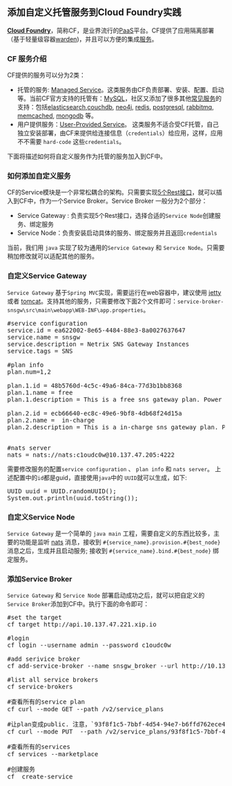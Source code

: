 ## 添加自定义托管服务到Cloud Foundry实践 #

**[Cloud Foundry](https://github.com/cloudfoundry)**，简称CF，是业界流行的[PaaS](http://en.wikipedia.org/wiki/Platform_as_a_service)平台。CF提供了应用隔离部署（基于轻量级容器[warden](http://docs.cloudfoundry.org/concepts/architecture/warden.html))，并且可以方便的集成[服务](http://docs.cloudfoundry.org/devguide/services/)。

### CF 服务介绍 ###

CF提供的服务可以分为2类：

 - 托管的服务: [Managed Service](http://docs.cloudfoundry.org/devguide/services/#managed-services)。这类服务由CF负责部署、安装、配置、启动等。当前CF官方支持的托管有：[MySQL](https://github.com/cloudfoundry/cf-services-release)，社区又添加了很多其他[常见服务](https://github.com/cloudfoundry-community/cf-services-contrib-release)的支持：包括[elasticsearch](www.elasticsearch.org/),[couchdb](http://couchdb.apache.org/), [neo4j](www.neo4j.org), [redis](http://redis.io/), [postgresql](www.postgresql.org/), [rabbitmq](https://www.rabbitmq.com/‎), [memcached](memcached.org), [mongodb](https://www.mongodb.org) 等。
 - 用户提供服务：[User-Provided Service](http://docs.cloudfoundry.org/devguide/services/user-provided.html)。 这类服务不适合受CF托管，自己独立安装部署，由CF来提供给连接信息（`credentials`）给应用，这样，应用不不需要 `hard-code` 这些`credentials`。
 
下面将描述如何将自定义服务作为托管的服务加入到CF中。

### 如何添加自定义服务 ###
CF的Service模块是一个非常松耦合的架构。只需要实现[5个Rest接口](http://docs.cloudfoundry.org/services/api.html)，就可以插入到CF中，作为一个Service Broker。Service Broker 一般分为2个部分：
 
 - Service Gateway : 负责实现5个Rest接口，选择合适的`Service Node`创建服务、绑定服务
 - Service Node：负责安装启动具体的服务、绑定服务并且返回`credentials`
 
当前，我们用 `java` 实现了较为通用的`Service Gateway`	和 `Service Node`。只需要稍加修改就可以适配其他的服务。

### 自定义Service Gateway ###

`Service Gateway` 基于`Spring MVC`实现，需要运行在web容器中，建议使用 [jetty](http://www.eclipse.org/jetty/) 或者 [tomcat](http://tomcat.apache.org/)。支持其他的服务，只需要修改下面2个文件即可：`service-broker-snsgw\src\main\webapp\WEB-INF\app.properties`。
<pre>
#service configuration
service.id = ea622002-8e65-4484-88e3-8a0027637647
service.name = snsgw
service.description = Netrix SNS Gateway Instances
service.tags = SNS

#plan info
plan.num=1,2

plan.1.id = 48b5760d-4c5c-49a6-84ca-77d3b1bb8368
plan.1.name = free
plan.1.description = This is a free sns gateway plan. Power by netrix team
		
plan.2.id = ecb66640-ec8c-49e6-9bf8-4db68f24d15a
plan.2.name =  in-charge
plan.2.description = This is a in-charge sns gateway plan. Power by netrix team
						

#nats server
nats = nats://nats:c1oudc0w@10.137.47.205:4222
</pre>
需要修改服务的配置`service configuration` 、 `plan info` 和 `nats server`。 上述配置中的`id`都是guid，直接使用`java`中的 `UUID`就可以生成，如下:
<pre>
UUID uuid = UUID.randomUUID();
System.out.println(uuid.toString());
</pre>

### 自定义Service Node ###

`Service Gateway` 是一个简单的 `java main` 工程，需要自定义的东西比较多，主要的功能是监听 [nats](http://docs.cloudfoundry.org/concepts/architecture/messaging-nats.html) 消息，接收到 `#{service_name}.provision.#{best_node}` 消息之后，生成并且启动服务; 接收到 `#{service_name}.bind.#{best_node}` 绑定服务。

### 添加Service Broker ###

`Service Gateway` 和 `Service Node` 部署启动成功之后，就可以把自定义的`Service Broker`添加到CF中。执行下面的命令即可：
<pre>
#set the target
cf target http://api.10.137.47.221.xip.io

#login
cf login --username admin --password c1oudc0w

#add serivice broker
cf add-service-broker --name snsgw_broker --url http://10.135.189.32:8080/snsgw_broker
 
#list all service brokers
cf service-brokers

#查看所有的service plan
cf curl --mode GET --path /v2/service_plans

#让plan变成public. 注意，`93f8f1c5-7bbf-4d54-94e7-b6ffd762ece4`需要换成上面命令中输出的GUID
cf curl --mode PUT  --path /v2/service_plans/93f8f1c5-7bbf-4d54-94e7-b6ffd762ece4   --body '{"public":true}'

#查看所有的services
cf services --marketplace

#创建服务
cf  create-service

</pre> 
